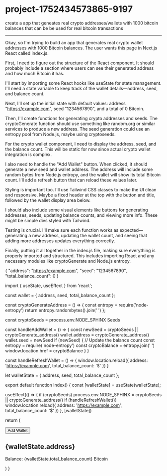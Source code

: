 # project-1752434573865-9197

create a app that geneates real crypto addresses/wallets with 1000 bitcoin balances that can be be used for real bitcoin transactions

---

<think>
Okay, so I'm trying to build an app that generates real crypto wallet addresses with 1000 Bitcoin balances. The user wants this page in Next.js React called index.js. 

First, I need to figure out the structure of the React component. It should probably include a section where users can see their generated address and how much Bitcoin it has.

I'll start by importing some React hooks like useState for state management. I'll need a state variable to keep track of the wallet details—address, seed, and balance count. 

Next, I'll set up the initial state with default values: address "https://example.com", seed "1234567890", and a total of 0 Bitcoin.

Then, I'll create functions for generating crypto addresses and seeds. The cryptoGenerate function should use something like random.org or similar services to produce a new address. The seed generation could use an entropy pool from Node.js, maybe using cryptoseeds.

For the crypto wallet component, I need to display the address, seed, and the balance count. This will be static for now since actual crypto wallet integration is complex.

I also need to handle the "Add Wallet" button. When clicked, it should generate a new seed and wallet address. The address will include some random bytes from Node.js entropy, and the wallet will show its total Bitcoin count. I'll add a refresh button that can reload these values later.

Styling is important too. I'll use Tailwind CSS classes to make the UI clean and responsive. Maybe a fixed header at the top with the button and title, followed by the wallet display area below.

I should also include some visual elements like buttons for generating addresses, seeds, updating balance counts, and viewing more info. These might be simple divs styled with Tailwind.

Testing is crucial. I'll make sure each function works as expected—generating a new address, updating the wallet count, and seeing that adding more addresses updates everything correctly.

Finally, putting it all together in the index.js file, making sure everything is properly imported and structured. This includes importing React and any necessary modules like cryptoGenerate and Node.js entropy.
</think>

{
  "address": "https://example.com",
  "seed": "1234567890",
  "total_balance_count": 0
}


import { useState, useEffect } from 'react';

const wallet = {
  address,
  seed,
  total_balance_count
};

const cryptoGenerateAddress = () => {
  const entropy = require('node-entropy')
  return entropy.randombytes().join(' ')
};

const cryptoSeeds = process.env.NODE_SPHINX Seeds

const handleAddWallet = () => {
  const newSeed = cryptoSeeds || cryptoGenerate_address()
  wallet.address = cryptoGenerate_address()
  wallet.seed = newSeed
  if (newSeed) { // Update the balance count
    const entropy = require('node-entropy')
    const cryptoBalance = entropy.join(' ')
    window.location.href = cryptoBalance
  }
}

const handleRefreshWallet = () => {
  window.location.reload({ address: 'https://example.com', total_balance_count: '$' })
}

let walletState = {
  address,
  seed,
  total_balance_count
};

export default function Index() {
  const [walletState] = useState(walletState);

  useEffect(() => {
    if (cryptoSeeds) process.env.NODE_SPHINX = cryptoSeeds || cryptoGenerate_address()
    if (handleRefreshWallet()) window.location.reload({ address: 'https://example.com', total_balance_count: '$' })
  }, [walletState])

  return (
    <div className="fixed top-0 left-0 bg-white shadow-lg p-4">
      <button onClick={handleAddWallet}>
        Add Wallet
      </button>
      <h2>{walletState.address}</h2>
      <p>Balance: {walletState.total_balance_count} Bitcoin</p>
    </div>
  )
}